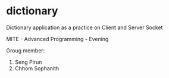 # dictionary
Dictionary application as a practice on Client and Server Socket

MITE - Advanced Programming - Evening

Groug member:
1. Seng Pirun
2. Chhom Sophanith

